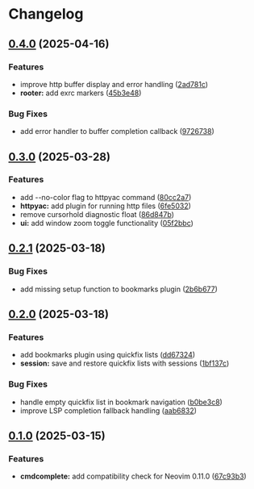 # Changelog

## [0.4.0](https://github.com/deathbeam/myplugins.nvim/compare/v0.3.0...v0.4.0) (2025-04-16)


### Features

* improve http buffer display and error handling ([2ad781c](https://github.com/deathbeam/myplugins.nvim/commit/2ad781c63bf220eecaf901a6a3a5614c4f52b35c))
* **rooter:** add exrc markers ([45b3e48](https://github.com/deathbeam/myplugins.nvim/commit/45b3e48bbddc51d5c12818347b3c5082429d70c0))


### Bug Fixes

* add error handler to buffer completion callback ([9726738](https://github.com/deathbeam/myplugins.nvim/commit/9726738c89dcf303d3dd6e692a194069ceca5ad7))

## [0.3.0](https://github.com/deathbeam/myplugins.nvim/compare/v0.2.1...v0.3.0) (2025-03-28)


### Features

* add --no-color flag to httpyac command ([80cc2a7](https://github.com/deathbeam/myplugins.nvim/commit/80cc2a7fc5c452b673a948b12b07229dc8b26b7e))
* **httpyac:** add plugin for running http files ([6fe5032](https://github.com/deathbeam/myplugins.nvim/commit/6fe50329ee3d2bd1dce0efd151d5002fea81258e))
* remove cursorhold diagnostic float ([86d847b](https://github.com/deathbeam/myplugins.nvim/commit/86d847bcc820536781ed1288d2b4f5a179411dae))
* **ui:** add window zoom toggle functionality ([05f2bbc](https://github.com/deathbeam/myplugins.nvim/commit/05f2bbc2d3377b05eccea03f5826814c53ab8b27))

## [0.2.1](https://github.com/deathbeam/myplugins.nvim/compare/v0.2.0...v0.2.1) (2025-03-18)


### Bug Fixes

* add missing setup function to bookmarks plugin ([2b6b677](https://github.com/deathbeam/myplugins.nvim/commit/2b6b6772c04a6ad085a496eb84ab309e17285361))

## [0.2.0](https://github.com/deathbeam/myplugins.nvim/compare/v0.1.0...v0.2.0) (2025-03-18)


### Features

* add bookmarks plugin using quickfix lists ([dd67324](https://github.com/deathbeam/myplugins.nvim/commit/dd67324f9b6037de0a379198e209a21ccf6361b7))
* **session:** save and restore quickfix lists with sessions ([1bf137c](https://github.com/deathbeam/myplugins.nvim/commit/1bf137ccdff8ae43e70b1548a736a3e6e85be9cc))


### Bug Fixes

* handle empty quickfix list in bookmark navigation ([b0be3c8](https://github.com/deathbeam/myplugins.nvim/commit/b0be3c89f779725341a52a768c4b316e208314dd))
* improve LSP completion fallback handling ([aab6832](https://github.com/deathbeam/myplugins.nvim/commit/aab6832050afb461753bfb82c06b2d6d34f08c74))

## [0.1.0](https://github.com/deathbeam/myplugins.nvim/compare/v0.0.1...v0.1.0) (2025-03-15)


### Features

* **cmdcomplete:** add compatibility check for Neovim 0.11.0 ([67c93b3](https://github.com/deathbeam/myplugins.nvim/commit/67c93b328e1590225aa822cc4c65bd3fe468faaa))
